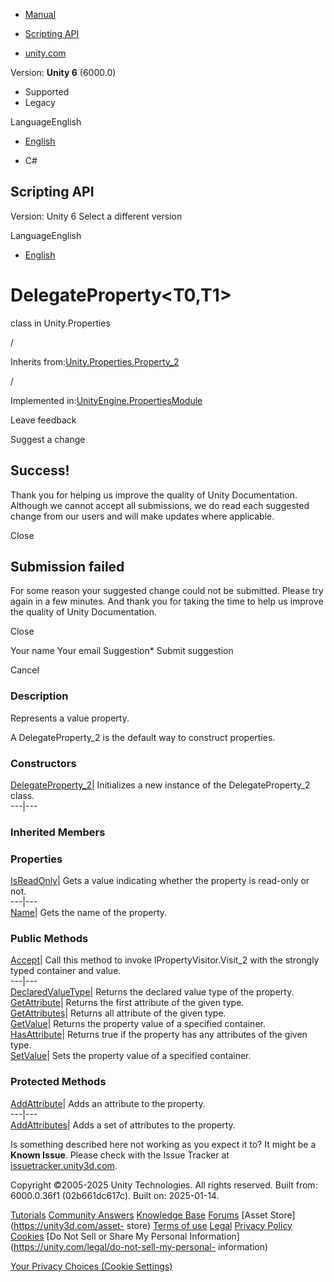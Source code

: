 [ ]()

  * [Manual](../Manual/index.html)
  * [Scripting API](../ScriptReference/index.html)

  * [unity.com](https://unity.com/)

Version: **Unity 6** (6000.0)

  * Supported
  * Legacy

LanguageEnglish

  * [English]()

  * C#

[ ](https://docs.unity3d.com)

## Scripting API

Version: Unity 6 Select a different version

LanguageEnglish

  * [English]()

# DelegateProperty<T0,T1>

class in Unity.Properties

/

Inherits from:[Unity.Properties.Property_2](Unity.Properties.Property_2.html)

/

Implemented
in:[UnityEngine.PropertiesModule](UnityEngine.PropertiesModule.html)

Leave feedback

Suggest a change

## Success!

Thank you for helping us improve the quality of Unity Documentation. Although
we cannot accept all submissions, we do read each suggested change from our
users and will make updates where applicable.

Close

## Submission failed

For some reason your suggested change could not be submitted. Please <a>try
again</a> in a few minutes. And thank you for taking the time to help us
improve the quality of Unity Documentation.

Close

Your name Your email Suggestion* Submit suggestion

Cancel

[ ]()

### Description

Represents a value property.

A DelegateProperty_2 is the default way to construct properties.

### Constructors

[DelegateProperty_2](Unity.Properties.DelegateProperty_2-ctor.html)|
Initializes a new instance of the DelegateProperty_2 class.  
---|---  
  
### Inherited Members

### Properties

[IsReadOnly](Unity.Properties.Property_2.IsReadOnly.html)|  Gets a value
indicating whether the property is read-only or not.  
---|---  
[Name](Unity.Properties.Property_2.Name.html)|  Gets the name of the property.  
  
### Public Methods

[Accept](Unity.Properties.Property_2.Accept.html)|  Call this method to invoke
IPropertyVisitor.Visit_2 with the strongly typed container and value.  
---|---  
[DeclaredValueType](Unity.Properties.Property_2.DeclaredValueType.html)|
Returns the declared value type of the property.  
[GetAttribute](Unity.Properties.Property_2.GetAttribute.html)|  Returns the
first attribute of the given type.  
[GetAttributes](Unity.Properties.Property_2.GetAttributes.html)|  Returns all
attribute of the given type.  
[GetValue](Unity.Properties.Property_2.GetValue.html)|  Returns the property
value of a specified container.  
[HasAttribute](Unity.Properties.Property_2.HasAttribute.html)|  Returns true
if the property has any attributes of the given type.  
[SetValue](Unity.Properties.Property_2.SetValue.html)|  Sets the property
value of a specified container.  
  
### Protected Methods

[AddAttribute](Unity.Properties.Property_2.AddAttribute.html)|  Adds an
attribute to the property.  
---|---  
[AddAttributes](Unity.Properties.Property_2.AddAttributes.html)|  Adds a set
of attributes to the property.  
  
Is something described here not working as you expect it to? It might be a
**Known Issue**. Please check with the Issue Tracker at
[issuetracker.unity3d.com](https://issuetracker.unity3d.com).

Copyright ©2005-2025 Unity Technologies. All rights reserved. Built from:
6000.0.36f1 (02b661dc617c). Built on: 2025-01-14.

[Tutorials](https://unity3d.com/learn) [Community
Answers](https://answers.unity3d.com) [Knowledge
Base](https://support.unity3d.com/hc/en-us)
[Forums](https://forum.unity3d.com) [Asset Store](https://unity3d.com/asset-
store) [Terms of use](https://docs.unity3d.com/Manual/TermsOfUse.html)
[Legal](https://unity.com/legal) [Privacy
Policy](https://unity.com/legal/privacy-policy)
[Cookies](https://unity.com/legal/cookie-policy) [Do Not Sell or Share My
Personal Information](https://unity.com/legal/do-not-sell-my-personal-
information)

[Your Privacy Choices (Cookie Settings)](javascript:void\(0\);)

